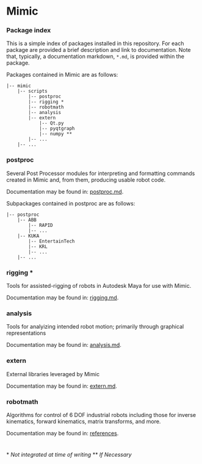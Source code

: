 
# Mimic

### Package index

This is a simple index of packages installed in this repository. For each
package are provided a brief description and link to documentation. Note that,
typically, a documentation markdown, `*.md`, is provided within the package.

Packages contained in Mimic are as follows:

```
|-- mimic
    |-- scripts
        |-- postproc
        |-- rigging *
        |-- robotmath
        |-- analysis
        |-- extern
            |-- Qt.py
            |-- pyqtgraph
            |-- numpy **
        |-- ...
    |-- ...
```


### postproc

Several Post Processor modules for interpreting and formatting commands created
in Mimic and, from them, producing usable robot code.

Documentation may be found in:
[postproc.md](mimic/scripts/postproc/postproc.md).

Subpackages contained in postproc are as follows:


```
|-- postproc
    |-- ABB
        |-- RAPID
        |-- ...
    |-- KUKA
        |-- EntertainTech
        |-- KRL
        |-- ...
    |-- ...
```


### rigging *

Tools for assisted-rigging of robots in Autodesk Maya for use with Mimic.

Documentation may be found in:
[rigging.md](mimic/scripts/rigging/rigging.md).


### analysis

Tools for analyizing intended robot motion; primarily through graphical representations

Documentation may be found in:
[analysis.md](mimic/scripts/analysis/analysis.md).


### extern

External libraries leveraged by Mimic

Documentation may be found in:
[extern.md](mimic/scripts/extern/extern.md).


### robotmath

Algorithms for control of 6 DOF industrial robots including those for inverse
kinematics, forward kinematics, matrix transforms, and more.

Documentation may be found in:
[references](mimic/scripts/robotmath/references).


#

\* *Not integrated at time of writing*
\** *If Necessary*

#
